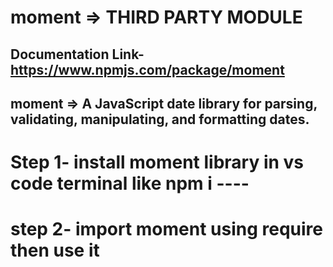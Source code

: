 # moment => THIRD PARTY MODULE
## Documentation Link- https://www.npmjs.com/package/moment
## moment => A JavaScript date library for parsing, validating, manipulating, and formatting dates.


# Step 1- install moment library in vs code terminal like npm i ----

# step 2- import moment using require then use it

